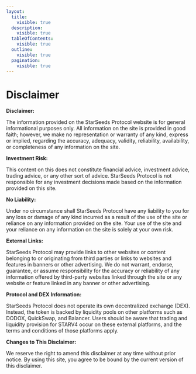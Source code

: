 ```yaml
---
layout:
  title:
    visible: true
  description:
    visible: true
  tableOfContents:
    visible: true
  outline:
    visible: true
  pagination:
    visible: true
---
```


# Disclaimer

**Disclaimer:**

The information provided on the StarSeeds Protocol website is for general informational purposes only. All information on the site is provided in good faith; however, we make no representation or warranty of any kind, express or implied, regarding the accuracy, adequacy, validity, reliability, availability, or completeness of any information on the site.

**Investment Risk:**

This content on this does not constitute financial advice, investment advice, trading advice, or any other sort of advice. StarSeeds Protocol is not responsible for any investment decisions made based on the information provided on this site.&#x20;

**No Liability:**

Under no circumstance shall StarSeeds Protocol have any liability to you for any loss or damage of any kind incurred as a result of the use of the site or reliance on any information provided on the site. Your use of the site and your reliance on any information on the site is solely at your own risk.

**External Links:**

StarSeeds Protocol may provide links to other websites or content belonging to or originating from third parties or links to websites and features in banners or other advertising. We do not warrant, endorse, guarantee, or assume responsibility for the accuracy or reliability of any information offered by third-party websites linked through the site or any website or feature linked in any banner or other advertising.

**Protocol and DEX Information:**

StarSeeds Protocol does not operate its own decentralized exchange (DEX). Instead, the token is backed by liquidity pools on other platforms such as DODOX, QuickSwap, and Balancer. Users should be aware that trading and liquidity provision for STARV4 occur on these external platforms, and the terms and conditions of those platforms apply.

**Changes to This Disclaimer:**

We reserve the right to amend this disclaimer at any time without prior notice. By using this site, you agree to be bound by the current version of this disclaimer.

